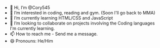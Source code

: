 - 👋 Hi, I’m @Cory545
- 👀 I’m interested in coding, reading and gym. (Soon I'll go back to MMA)
- 🌱 I’m currently learning HTML/CSS and JavaScript
- 💞️ I’m looking to collaborate on projects involving the Coding languages I'm currently learning.
- 📫 How to reach me - Send me a message.
- 😄 Pronouns: He/Him
